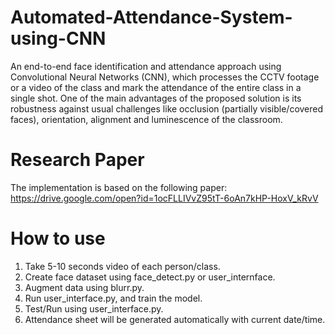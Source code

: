 # Automated-Attendance-System-using-CNN

An end-to-end face identification and attendance approach using Convolutional Neural Networks (CNN), which processes the CCTV footage or a video of the class and mark the attendance of the entire class in a single shot. One of the main advantages of the proposed solution is its robustness against usual challenges like occlusion (partially visible/covered faces), orientation, alignment and luminescence of the classroom.

# Research Paper
The implementation is based on the following paper:
https://drive.google.com/open?id=1ocFLLIVvZ95tT-6oAn7kHP-HoxV_kRvV

# How to use
1. Take 5-10 seconds video of each person/class.
2. Create  face dataset using face_detect.py or user_internface.
3. Augment data using blurr.py.
4. Run user_interface.py, and train the model.
5. Test/Run using user_interface.py.
6. Attendance sheet will be generated automatically with current date/time.

